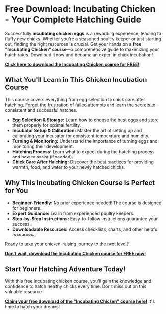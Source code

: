 # Free Download: Incubating Chicken - Your Complete Hatching Guide

Successfully **incubating chicken eggs** is a rewarding experience, leading to fluffy new chicks. Whether you're a seasoned poultry keeper or just starting out, finding the right resources is crucial. Get your hands on a **free "Incubating Chicken" course**—a comprehensive guide to maximizing your hatch rates. Download it now and become an expert in chick incubation!

[**Click here to download the Incubating Chicken course for FREE!**](https://udemywork.com/incubating-chicken)

## What You'll Learn in This Chicken Incubation Course

This course covers everything from egg selection to chick care after hatching. Forget the frustration of failed attempts and learn the secrets to consistent and successful hatches.

*   **Egg Selection & Storage:** Learn how to choose the best eggs and store them properly for optimal fertility.
*   **Incubator Setup & Calibration:** Master the art of setting up and calibrating your incubator for consistent temperature and humidity.
*   **Turning & Monitoring:** Understand the importance of turning eggs and monitoring their development.
*   **Hatching Process:** Learn what to expect during the hatching process and how to assist (if needed).
*   **Chick Care After Hatching:** Discover the best practices for providing warmth, food, and water to your newly hatched chicks.

## Why This Incubating Chicken Course is Perfect for You

*   **Beginner-Friendly:** No prior experience needed! The course is designed for beginners.
*   **Expert Guidance:** Learn from experienced poultry keepers.
*   **Step-by-Step Instructions:** Easy-to-follow instructions guarantee your success.
*   **Downloadable Resources:** Access checklists, charts, and other helpful resources.

Ready to take your chicken-raising journey to the next level?

[**Don't wait, download the Incubating Chicken course for FREE now!**](https://udemywork.com/incubating-chicken)

## Start Your Hatching Adventure Today!

With this free incubating chicken course, you'll gain the knowledge and confidence to hatch healthy chicks every time. Don't miss out on this valuable resource.

**[Claim your free download of the "Incubating Chicken" course here!](https://udemywork.com/incubating-chicken)** It's time to hatch your dreams!
